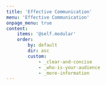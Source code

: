 ```yaml
---
title: 'Effective Communication'
menu: 'Effective Communication'
onpage_menu: true
content:
    items: '@self.modular'
    order:
        by: default
        dir: asc
        custom:
            - _clear-and-concise
            - _who-is-your-audience
            - _more-information
---
```


